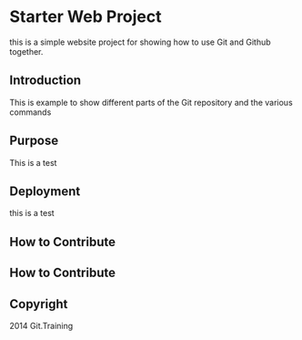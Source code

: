 # Starter Web Project

this is a simple website project for showing how to use Git and Github together.

## Introduction

This is example to show different parts of the Git repository and the various commands

## Purpose

This is a test

## Deployment

this is a test

## How to Contribute

## How to Contribute

## Copyright

2014 Git.Training

